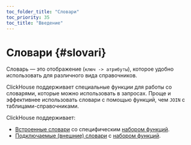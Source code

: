 ```yaml
---
toc_folder_title: "Словари"
toc_priority: 35
toc_title: "Введение"
---
```


# Словари {#slovari}

Словарь — это отображение (`ключ -> атрибуты`), которое удобно использовать для различного вида справочников.

ClickHouse поддерживает специальные функции для работы со словарями, которые можно использовать в запросах. Проще и эффективнее использовать словари с помощью функций, чем `JOIN` с таблицами-справочниками.

ClickHouse поддерживает:

-   [Встроенные словари](internal-dicts.md#internal_dicts) со специфическим [набором функций](../../sql-reference/dictionaries/external-dictionaries/index.md).
-   [Подключаемые (внешние) словари](external-dictionaries/external-dicts.md#dicts-external-dicts) с [набором функций](../../sql-reference/dictionaries/external-dictionaries/index.md).

